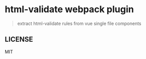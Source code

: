 # html-validate webpack plugin

> extract html-validate rules from vue single file components

## LICENSE

MIT
